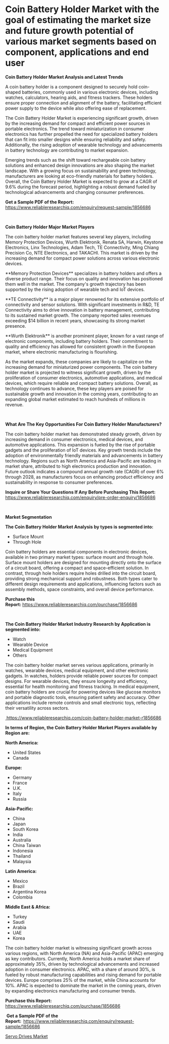 <p><h1>Coin Battery Holder Market with the goal of estimating the market size and future growth potential of various market segments based on component, applications and end user</h1></p><p><strong>Coin Battery Holder Market Analysis and Latest Trends</strong></p>
<p><p>A coin battery holder is a component designed to securely hold coin-shaped batteries, commonly used in various electronic devices, including watches, calculators, hearing aids, and fitness trackers. These holders ensure proper connection and alignment of the battery, facilitating efficient power supply to the device while also offering ease of replacement.</p><p>The Coin Battery Holder Market is experiencing significant growth, driven by the increasing demand for compact and efficient power sources in portable electronics. The trend toward miniaturization in consumer electronics has further propelled the need for specialized battery holders that can fit into smaller designs while ensuring reliability and safety. Additionally, the rising adoption of wearable technology and advancements in battery technology are contributing to market expansion.</p><p>Emerging trends such as the shift toward rechargeable coin battery solutions and enhanced design innovations are also shaping the market landscape. With a growing focus on sustainability and green technology, manufacturers are looking at eco-friendly materials for battery holders. Overall, the Coin Battery Holder Market is expected to grow at a CAGR of 9.6% during the forecast period, highlighting a robust demand fueled by technological advancements and changing consumer preferences.</p></p>
<p><strong>Get a Sample PDF of the Report:&nbsp;</strong> <a href="https://www.reliableresearchiq.com/enquiry/request-sample/1856686?utm_campaign=2284&utm_medium=2&utm_source=Github&utm_content=ia&utm_term=06042025&utm_id=coin-battery-holder">https://www.reliableresearchiq.com/enquiry/request-sample/1856686</a></p>
<p>&nbsp;</p>
<p><strong>Coin Battery Holder Major Market Players</strong></p>
<p><p>The coin battery holder market features several key players, including Memory Protection Devices, Wurth Elektronik, Renata SA, Harwin, Keystone Electronics, Linx Technologies, Adam Tech, TE Connectivity, Ming Chiang Precision Co, NTE Electronics, and TAKACHI. This market is driven by the increasing demand for compact power solutions across various electronic devices.</p><p>**Memory Protection Devices** specializes in battery holders and offers a diverse product range. Their focus on quality and innovation has positioned them well in the market. The company's growth trajectory has been supported by the rising adoption of wearable tech and IoT devices.</p><p>**TE Connectivity** is a major player renowned for its extensive portfolio of connectivity and sensor solutions. With significant investments in R&D, TE Connectivity aims to drive innovation in battery management, contributing to its sustained market growth. The company reported sales revenues exceeding $14 billion in recent years, showcasing its strong market presence.</p><p>**Wurth Elektronik** is another prominent player, known for a vast range of electronic components, including battery holders. Their commitment to quality and efficiency has allowed for consistent growth in the European market, where electronic manufacturing is flourishing.</p><p>As the market expands, these companies are likely to capitalize on the increasing demand for miniaturized power components. The coin battery holder market is projected to witness significant growth, driven by the proliferation of consumer electronics, automotive applications, and medical devices, which require reliable and compact battery solutions. Overall, as technology continues to advance, these key players are poised for sustainable growth and innovation in the coming years, contributing to an expanding global market estimated to reach hundreds of millions in revenue.</p></p>
<p>&nbsp;</p>
<p><strong>What Are The Key Opportunities For Coin Battery Holder Manufacturers?</strong></p>
<p><p>The coin battery holder market has demonstrated steady growth, driven by increasing demand in consumer electronics, medical devices, and automotive applications. This expansion is fueled by the rise of portable gadgets and the proliferation of IoT devices. Key growth trends include the adoption of environmentally friendly materials and advancements in battery technology. Regions such as North America and Asia-Pacific are leading in market share, attributed to high electronics production and innovation. Future outlook indicates a compound annual growth rate (CAGR) of over 6% through 2028, as manufacturers focus on enhancing product efficiency and sustainability in response to consumer preferences.</p></p>
<p><strong>Inquire or Share Your Questions If Any Before Purchasing This Report:</strong> <a href="https://www.reliableresearchiq.com/enquiry/pre-order-enquiry/1856686?utm_campaign=2284&utm_medium=2&utm_source=Github&utm_content=ia&utm_term=06042025&utm_id=coin-battery-holder">https://www.reliableresearchiq.com/enquiry/pre-order-enquiry/1856686</a></p>
<p>&nbsp;</p>
<p><strong>Market Segmentation</strong></p>
<p><strong>The Coin Battery Holder Market Analysis by types is segmented into:</strong></p>
<p><ul><li>Surface Mount</li><li>Through Hole</li></ul></p>
<p><p>Coin battery holders are essential components in electronic devices, available in two primary market types: surface mount and through hole. Surface mount holders are designed for mounting directly onto the surface of a circuit board, offering a compact and space-efficient solution. In contrast, through hole holders require holes drilled into the circuit board, providing strong mechanical support and robustness. Both types cater to different design requirements and applications, influencing factors such as assembly methods, space constraints, and overall device performance.</p></p>
<p><strong>Purchase this Report:&nbsp;</strong><a href="https://www.reliableresearchiq.com/purchase/1856686?utm_campaign=2284&utm_medium=2&utm_source=Github&utm_content=ia&utm_term=06042025&utm_id=coin-battery-holder">https://www.reliableresearchiq.com/purchase/1856686</a></p>
<p>&nbsp;</p>
<p><strong>The Coin Battery Holder Market Industry Research by Application is segmented into:</strong></p>
<p><ul><li>Watch</li><li>Wearable Device</li><li>Medical Equipment</li><li>Others</li></ul></p>
<p><p>The coin battery holder market serves various applications, primarily in watches, wearable devices, medical equipment, and other electronic gadgets. In watches, holders provide reliable power sources for compact designs. For wearable devices, they ensure longevity and efficiency, essential for health monitoring and fitness tracking. In medical equipment, coin battery holders are crucial for powering devices like glucose monitors and portable diagnostic tools, ensuring patient safety and accuracy. Other applications include remote controls and small electronic toys, reflecting their versatility across sectors.</p></p>
<p><a href="https://www.reliableresearchiq.com/coin-battery-holder-market-r1856686?utm_campaign=2284&utm_medium=2&utm_source=Github&utm_content=ia&utm_term=06042025&utm_id=coin-battery-holder">&nbsp;https://www.reliableresearchiq.com/coin-battery-holder-market-r1856686</a></p>
<p><strong>In terms of Region, the Coin Battery Holder Market Players available by Region are:</strong></p>
<p>
    <p> <strong> North America: </strong>
        <ul>
            <li>United States</li>
            <li>Canada</li>
        </ul>
        </p> 
    <p> <strong> Europe: </strong>
        <ul>
            <li>Germany</li>
            <li>France</li>
            <li>U.K.</li>
            <li>Italy</li>
            <li>Russia</li>
        </ul>
        </p> 
    <p> <strong> Asia-Pacific: </strong>
        <ul>
            <li>China</li>
            <li>Japan</li>
            <li>South Korea</li>
            <li>India</li>
            <li>Australia</li>
            <li>China Taiwan</li>
            <li>Indonesia</li>
            <li>Thailand</li>
            <li>Malaysia</li>
        </ul>
        </p> 
    <p> <strong> Latin America: </strong>
        <ul>
            <li>Mexico</li>
            <li>Brazil</li>
            <li>Argentina Korea</li>
            <li>Colombia</li>
        </ul>
        </p> 
    <p> <strong> Middle East & Africa: </strong>
        <ul>
            <li>Turkey</li>
            <li>Saudi</li>
            <li>Arabia</li>
            <li>UAE</li>
            <li>Korea</li>
        </ul>
    </p>
    </p>
<p><p>The coin battery holder market is witnessing significant growth across various regions, with North America (NA) and Asia-Pacific (APAC) emerging as key contributors. Currently, North America holds a market share of approximately 35%, driven by technological advancements and increased adoption in consumer electronics. APAC, with a share of around 30%, is fueled by robust manufacturing capabilities and rising demand for portable devices. Europe comprises 25% of the market, while China accounts for 10%. APAC is expected to dominate the market in the coming years, driven by expanding electronics manufacturing and consumer trends.</p></p>
<p><strong>Purchase this Report: </strong><a href="https://www.reliableresearchiq.com/purchase/1856686?utm_campaign=2284&utm_medium=2&utm_source=Github&utm_content=ia&utm_term=06042025&utm_id=coin-battery-holder">https://www.reliableresearchiq.com/purchase/1856686</a></p>
<p>&nbsp;<strong>Get a Sample PDF of the Report:&nbsp;&nbsp;</strong><a href="https://www.reliableresearchiq.com/enquiry/request-sample/1856686?utm_campaign=2284&utm_medium=2&utm_source=Github&utm_content=ia&utm_term=06042025&utm_id=coin-battery-holder">https://www.reliableresearchiq.com/enquiry/request-sample/1856686</a></p>
<p><strong></strong></p>
<p><p><a href="https://github.com/SanjidaMahmud54/Market-Research-Report-List-2/blob/main/servo-drives-market.md?utm_campaign=2284&utm_medium=2&utm_source=Github&utm_content=ia&utm_term=06042025&utm_id=coin-battery-holder">Servo Drives Market</a></p></p>